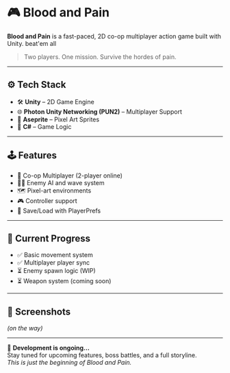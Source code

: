 # 🎮 Blood and Pain

**Blood and Pain** is a fast-paced, 2D co-op multiplayer action game built with Unity.
beat'em all

> Two players. One mission. Survive the hordes of pain.

---

## ⚙️ Tech Stack

- 🛠 **Unity** – 2D Game Engine  
- 🌐 **Photon Unity Networking (PUN2)** – Multiplayer Support  
- 🎨 **Aseprite** – Pixel Art Sprites  
- 🧠 **C#** – Game Logic  

---

## 🕹 Features

- 🔫 Co-op Multiplayer (2-player online)  
- 🧟‍♂️ Enemy AI and wave system  
- 🗺 Pixel-art environments  
- 🎮 Controller support  
- 💾 Save/Load with PlayerPrefs  

---

## 🚧 Current Progress

- ✅ Basic movement system  
- ✅ Multiplayer player sync  
- ⏳ Enemy spawn logic (WIP)  
- ⏳ Weapon system (coming soon)  

---

## 📸 Screenshots

*(on the way)*

---

🚧 **Development is ongoing...**  
Stay tuned for upcoming features, boss battles, and a full storyline.  
_This is just the beginning of Blood and Pain._

